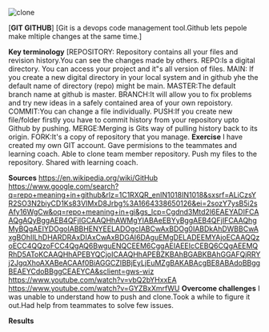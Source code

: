 ![clone](https://user-images.githubusercontent.com/114396391/192690939-893ae23b-31ec-4e11-8a76-84c5614c853c.png)

[**GIT GITHUB**]
[Git is a devops code management tool.Github lets pepole make mltiple changes at the same time.]

**Key terminology**
[REPOSITORY: Repository contains all your files and revision history.You can see the changes made by others.
REPO:Is a digital directory. You can access your project and it"s all version of files.
MAIN: If you create a new digital directory in your local system and in github yhe the default name of directory (repo) might be main.
MASTER:The default  branch name at github is master.
BRANCH:It will allow you to fix problems and try new ideas in a safely contained area of your own repoistory.
COMMIT:You can change a file individually.
PUSH:If you create new file/folder firstly you have to commit history from your repository upto Github by pushing.
MERGE:Merging is Gits way of pulling history back to its origin.
FORK:It's a copy of repository that you manage.
**Exercise**
I have created my own GIT account.
Gave permisions to the teammates and learning coach.
Able to  clone team member repository.
Push my files to the repository.
Shared with learning coach.

**Sources**
https://en.wikipedia.org/wiki/GitHub
https://www.google.com/search?q=repo+meaning+in+github&rlz=1C1RXQR_enIN1018IN1018&sxsrf=ALiCzsYR2SO3N2biyCD1Ks83VIMxD8Jrbg%3A1664338650126&ei=2sozY7ysB5i2sAfy16WgCw&oq=repo+meaning+in+gi&gs_lcp=Cgdnd3Mtd2l6EAEYADIFCAAQgAQyBggAEB4QFjIGCAAQHhAWMgYIABAeEBYyBggAEB4QFjIFCAAQhgMyBQgAEIYDOgoIABBHENYEELADOgcIABCwAxBDOg0IABDkAhDWBBCwAxgBOhIILhDHARDRAxDIAxCwAxBDGAI6DAguEMgDELADEEMYAjoECAAQQzoECC4QQzoFCC4QgAQ6BwguENQCEEM6CggAEIAEEIcCEBQ6CQgAEEMQRhD5AToKCAAQHhAPEBYQCjoICAAQHhAPEBZKBAhBGABKBAhGGAFQjRRYj2JgqXhoAXABeACAAf0BiAGGCZIBBjEyLjEuMZgBAKABAcgBE8ABAdoBBggBEAEYCdoBBggCEAEYCA&sclient=gws-wiz
https://www.youtube.com/watch?v=vbQ2bYHxxEA
https://www.youtube.com/watch?v=GYZBxXmrfWU
**Overcome challenges**
I was unable to understand how to push and clone.Took a while to figure it out.Had help from teammates to solve few issues.


**Results**
